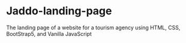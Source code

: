 # Jaddo-landing-page
The landing page of a website for a tourism agency using HTML, CSS, BootStrap5, and Vanilla JavaScript
